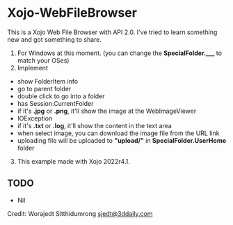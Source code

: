 # Xojo-WebFileBrowser

This is a Xojo Web File Browser with API 2.0. I've tried to learn something new and got something to share.

1. For Windows at this moment. (you can change the **SpecialFolder.___** to match your OSes)
2. Implement 
  - show FolderItem info
  - go to parent folder
  - double click to go into a folder 
  - has Session.CurrentFolder
  - if it's **.jpg** or **.png**, it'll show the image at the WebImageViewer
  - IOException
  - if it's **.txt** or **.log**, it'll show the content in the text area
  - when select image, you can download the image file from the URL link
  - uploading file will be uploaded to **"upload/"** in **SpecialFolder.UserHome** folder

3. This example made with Xojo 2022r4.1.

## TODO
- Nil

Credit: Worajedt Sitthidumrong <sjedt@3ddaily.com>
